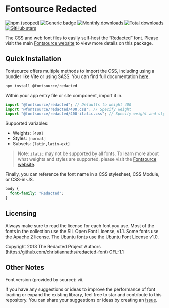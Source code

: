 # Fontsource Redacted

[![npm (scoped)](https://img.shields.io/npm/v/@fontsource/redacted?color=brightgreen)](https://www.npmjs.com/package/@fontsource/redacted) [![Generic badge](https://img.shields.io/badge/fontsource-passing-brightgreen)](https://github.com/fontsource/fontsource) [![Monthly downloads](https://badgen.net/npm/dm/@fontsource/redacted)](https://github.com/fontsource/fontsource) [![Total downloads](https://badgen.net/npm/dt/@fontsource/redacted)](https://github.com/fontsource/fontsource) [![GitHub stars](https://img.shields.io/github/stars/fontsource/fontsource.svg?style=social&label=Star)](https://github.com/fontsource/fontsource/stargazers)

The CSS and web font files to easily self-host the “Redacted” font. Please visit the main [Fontsource website](https://fontsource.org/fonts/redacted) to view more details on this package.

## Quick Installation

Fontsource offers multiple methods to import the CSS, including using a bundler like Vite or using SASS. You can find full documentation [here](https://fontsource.org/docs/getting-started/introduction).

```javascript
npm install @fontsource/redacted
```

Within your app entry file or site component, import it in.

```javascript
import "@fontsource/redacted"; // Defaults to weight 400
import "@fontsource/redacted/400.css"; // Specify weight
import "@fontsource/redacted/400-italic.css"; // Specify weight and style
```

Supported variables:
- Weights: `[400]`
- Styles: `[normal]`
- Subsets: `[latin,latin-ext]`

> Note: `italic` may not be supported by all fonts. To learn more about what weights and styles are supported, please visit the [Fontsource website](https://fontsource.org/fonts/redacted).

Finally, you can reference the font name in a CSS stylesheet, CSS Module, or CSS-in-JS.

```css
body {
  font-family: "Redacted";
}
```

## Licensing
Always make sure to read the license for each font you use. Most of the fonts in the collection use the SIL Open Font License, v1.1. Some fonts use the Apache 2 license. The Ubuntu fonts use the Ubuntu Font License v1.0.

Copyright 2013 The Redacted Project Authors (https://github.com/christiannaths/redacted-font)
[OFL-1.1](http://scripts.sil.org/OFL)

## Other Notes
Font version (provided by source): `v8`.

If you have any suggestions or ideas to improve the performance of font loading or expand the existing library, feel free to star and contribute to this repository. You can share your suggestions or ideas by creating an [issue](https://github.com/fontsource/fontsource/issues).